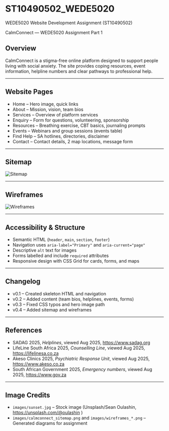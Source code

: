 # ST10490502_WEDE5020
WEDE5020 Website Development Assignment (ST10490502)

CalmConnect — WEDE5020 Assignment Part 1

## Overview
CalmConnect is a stigma-free online platform designed to support people living with social anxiety.
The site provides coping resources, event information, helpline numbers and clear pathways to professional help.

---

## Website Pages
- Home – Hero image, quick links
- About – Mission, vision, team bios
- Services – Overview of platform services
- Enquiry – Form for questions, volunteering, sponsorship
- Resources – Breathing exercise, CBT basics, journaling prompts
- Events – Webinars and group sessions (events table)
- Find Help – SA hotlines, directories, disclaimer
- Contact – Contact details, 2 map locations, message form

---

## Sitemap
![Sitemap](images/calmconnect_sitemap.png)

---

## Wireframes
![Wireframes](images/wireframes_all_sheets.png)

---

## Accessibility & Structure
- Semantic HTML (`header`, `main`, `section`, `footer`)
- Navigation uses `aria-label="Primary"` and `aria-current="page"`
- Descriptive `alt` text for images
- Forms labelled and include `required` attributes
- Responsive design with CSS Grid for cards, forms, and maps

---

## Changelog
- v0.1 – Created skeleton HTML and navigation
- v0.2 – Added content (team bios, helplines, events, forms)
- v0.3 – Fixed CSS typos and hero image path
- v0.4 – Added sitemap and wireframes

---

## References
- SADAG 2025, *Helplines*, viewed Aug 2025, <https://www.sadag.org>
- LifeLine South Africa 2025, *Counselling Line*, viewed Aug 2025, <https://lifelinesa.co.za>
- Akeso Clinics 2025, *Psychiatric Response Unit*, viewed Aug 2025, <https://www.akeso.co.za>
- South African Government 2025, *Emergency numbers*, viewed Aug 2025, <https://www.gov.za>

---

## Image Credits
- `images/sunset.jpg` – Stock image (Unsplash/Sean Oulashin, <https://unsplash.com/@oulashin> )
- `images/calmconnect_sitemap.png` and `images/wireframes_*.png` – Generated diagrams for assignment
